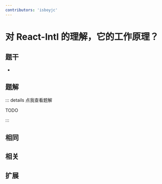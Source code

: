 ```yaml
---
contributors: 'isboyjc'
---
```


# 对 React-Intl 的理解，它的工作原理？


## 题干

- 



## 题解

::: details 点我查看题解

  TODO

:::



## 相同


## 相关


## 扩展

